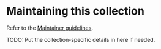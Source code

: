# Maintaining this collection

Refer to the [Maintainer guidelines](https://docs.ansible.com/ansible/devel/community/maintainers.html).

TODO: Put the collection-specific details in here if needed.
